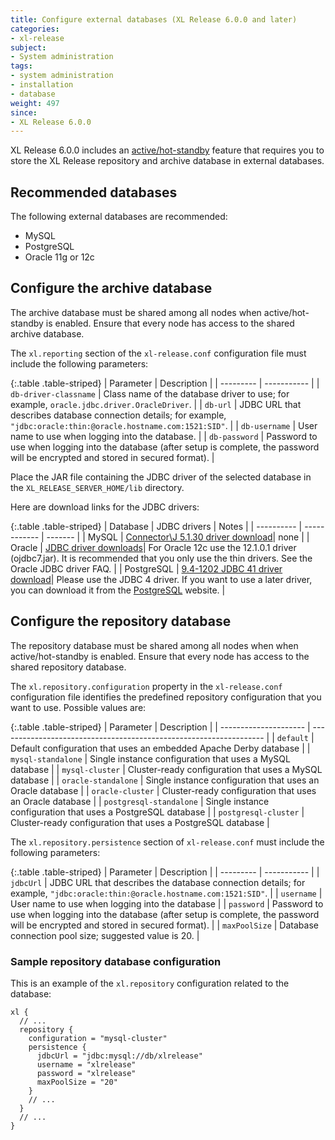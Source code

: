 ```yaml
---
title: Configure external databases (XL Release 6.0.0 and later)
categories:
- xl-release
subject:
- System administration
tags:
- system administration
- installation
- database
weight: 497
since:
- XL Release 6.0.0
---
```


XL Release 6.0.0 includes an [active/hot-standby](/xl-release/how-to/configure-active-failover.html) feature that requires you to store the XL Release repository and archive database in external databases.

## Recommended databases

The following external databases are recommended:

* MySQL
* PostgreSQL
* Oracle 11g or 12c

## Configure the archive database

The archive database must be shared among all nodes when active/hot-standby is enabled. Ensure that every node has access to the shared archive database.

The `xl.reporting` section of the `xl-release.conf` configuration file must include the following parameters:

{:.table .table-striped}
| Parameter | Description |
| --------- | ----------- |
| `db-driver-classname` | Class name of the database driver to use; for example, `oracle.jdbc.driver.OracleDriver`. |
| `db-url` | JDBC URL that describes database connection details; for example, `"jdbc:oracle:thin:@oracle.hostname.com:1521:SID"`. |
| `db-username` | User name to use when logging into the database. |
| `db-password` | Password to use when logging into the database (after setup is complete, the password will be encrypted and stored in secured format). |

Place the JAR file containing the JDBC driver of the selected database in the `XL_RELEASE_SERVER_HOME/lib` directory.

Here are download links for the JDBC drivers:

{:.table .table-striped}
| Database   | JDBC drivers | Notes   |
| ---------- | ------------ | ------- |
| MySQL      | [Connector\J 5.1.30 driver download](http://dev.mysql.com/downloads/connector/j/)| none |
| Oracle     | [JDBC driver downloads](http://www.oracle.com/technetwork/database/features/jdbc/index-091264.html)| For Oracle 12c use the 12.1.0.1 driver (ojdbc7.jar). It is recommended that you only use the thin drivers. See the Oracle JDBC driver FAQ. |
| PostgreSQL | [9.4-1202 JDBC 41 driver download](https://jdbc.postgresql.org/download/postgresql-9.4-1202.jdbc41.jar)| Please use the JDBC 4 driver. If you want to use a later driver, you can download it from the [PostgreSQL](https://jdbc.postgresql.org/download.html) website. |


## Configure the repository database

The repository database must be shared among all nodes when when active/hot-standby is enabled. Ensure that every node has access to the shared repository database.

The `xl.repository.configuration` property in the `xl-release.conf` configuration file identifies the predefined repository configuration that you want to use. Possible values are:

{:.table .table-striped}
| Parameter             | Description                                                        |
| --------------------- | ------------------------------------------------------------------ |
| `default`               | Default configuration that uses an embedded Apache Derby database  |
| `mysql-standalone`      | Single instance configuration that uses a MySQL database           |
| `mysql-cluster`         | Cluster-ready configuration that uses a MySQL database             |
| `oracle-standalone`     | Single instance configuration that uses an Oracle database         |
| `oracle-cluster`        | Cluster-ready configuration that uses an Oracle database           |
| `postgresql-standalone` | Single instance configuration that uses a PostgreSQL database      |
| `postgresql-cluster`    | Cluster-ready configuration that uses a PostgreSQL database        |

The `xl.repository.persistence` section of `xl-release.conf` must include the following parameters:

{:.table .table-striped}
| Parameter     | Description |
| ---------     | ----------- |
| `jdbcUrl`     | JDBC URL that describes the database connection details; for example, `"jdbc:oracle:thin:@oracle.hostname.com:1521:SID"`. |
| `username`    | User name to use when logging into the database |
| `password`    | Password to use when logging into the database (after setup is complete, the password will be encrypted and stored in secured format). |
| `maxPoolSize` | Database connection pool size; suggested value is 20. |

### Sample repository database configuration

This is an example of the `xl.repository` configuration related to the database:

    xl {
      // ...
      repository {
        configuration = "mysql-cluster"
        persistence {
          jdbcUrl = "jdbc:mysql://db/xlrelease"
          username = "xlrelease"
          password = "xlrelease"
          maxPoolSize = "20"
        }
        // ...
      }
      // ...
    }

